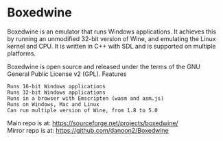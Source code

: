 # Boxedwine
Boxedwine is an emulator that runs Windows applications.  It achieves this by running an unmodified 32-bit version of Wine, and emulating the Linux kernel and CPU.  It is written in C++ with SDL and is supported on multiple platforms.

Boxedwine is open source and released under the terms of the GNU General Public License v2 (GPL).
Features

    Runs 16-bit Windows applications
    Runs 32-bit Windows applications
    Runs in a browser with Emscripten (wasm and asm.js)
    Runs on Windows, Mac and Linux
    Can run multiple version of Wine, from 1.8 to 5.0

Main repo is at: https://sourceforge.net/projects/boxedwine/  
Mirror repo is at: https://github.com/danoon2/Boxedwine